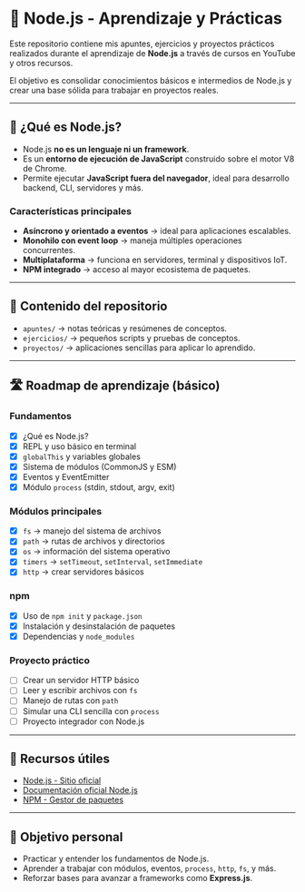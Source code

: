 # 📘 Node.js - Aprendizaje y Prácticas  

Este repositorio contiene mis apuntes, ejercicios y proyectos prácticos realizados durante el aprendizaje de **Node.js** a través de cursos en YouTube y otros recursos.  

El objetivo es consolidar conocimientos básicos e intermedios de Node.js y crear una base sólida para trabajar en proyectos reales.  

---

## 🚀 ¿Qué es Node.js?  

- Node.js **no es un lenguaje ni un framework**.  
- Es un **entorno de ejecución de JavaScript** construido sobre el motor V8 de Chrome.  
- Permite ejecutar **JavaScript fuera del navegador**, ideal para desarrollo backend, CLI, servidores y más.  

### Características principales
- **Asíncrono y orientado a eventos** → ideal para aplicaciones escalables.  
- **Monohilo con event loop** → maneja múltiples operaciones concurrentes.  
- **Multiplataforma** → funciona en servidores, terminal y dispositivos IoT.  
- **NPM integrado** → acceso al mayor ecosistema de paquetes.  

---

## 📂 Contenido del repositorio  

- `apuntes/` → notas teóricas y resúmenes de conceptos.  
- `ejercicios/` → pequeños scripts y pruebas de conceptos.  
- `proyectos/` → aplicaciones sencillas para aplicar lo aprendido.  

---

## 🛣️ Roadmap de aprendizaje  (básico)

### Fundamentos  
- [x] ¿Qué es Node.js?  
- [x] REPL y uso básico en terminal  
- [x] `globalThis` y variables globales  
- [x] Sistema de módulos (CommonJS y ESM)  
- [x] Eventos y EventEmitter  
- [x] Módulo `process` (stdin, stdout, argv, exit)  

### Módulos principales  
- [x] `fs` → manejo del sistema de archivos  
- [x] `path` → rutas de archivos y directorios  
- [x] `os` → información del sistema operativo  
- [x] `timers` → `setTimeout`, `setInterval`, `setImmediate`  
- [x] `http` → crear servidores básicos  

### npm  
- [x] Uso de `npm init` y `package.json`  
- [x] Instalación y desinstalación de paquetes  
- [x] Dependencias y `node_modules`  

### Proyecto práctico  
- [ ] Crear un servidor HTTP básico  
- [ ] Leer y escribir archivos con `fs`  
- [ ] Manejo de rutas con `path`  
- [ ] Simular una CLI sencilla con `process`  
- [ ] Proyecto integrador con Node.js  

---

## 🔗 Recursos útiles  

- [Node.js - Sitio oficial](https://nodejs.org/es/)  
- [Documentación oficial Node.js](https://nodejs.org/dist/latest-v18.x/docs/api/)  
- [NPM - Gestor de paquetes](https://www.npmjs.com/)  

---

## 🎯 Objetivo personal  

- Practicar y entender los fundamentos de Node.js.  
- Aprender a trabajar con módulos, eventos, `process`, `http`, `fs`, y más.  
- Reforzar bases para avanzar a frameworks como **Express.js**.  
